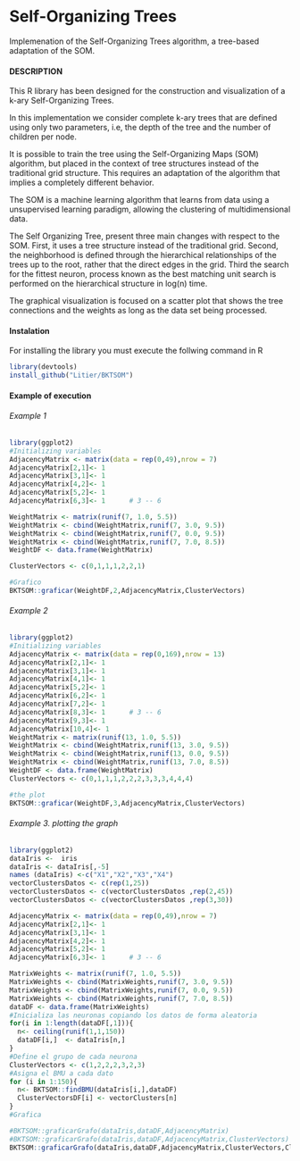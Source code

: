# Self-Organizing Trees

Implemenation of the Self-Organizing Trees algorithm, a tree-based adaptation of the SOM.

#### DESCRIPTION

This R library has been designed for the construction and visualization of a k-ary Self-Organizing Trees.

In this implementation we consider complete k-ary trees that are defined using only two parameters, i.e, the depth of the tree and the number of children per node.

It is possible to train the tree using the Self-Organizing Maps (SOM) algorithm, but placed in the context of tree structures instead of the traditional grid structure. This requires an adaptation of the algorithm that implies a completely different behavior.

The SOM  is a machine learning algorithm that learns from data using a unsupervised learning paradigm, allowing the clustering of multidimensional data.

The Self Organizing Tree, present three main changes with respect to the SOM. First, it uses a tree structure instead of the traditional grid. Second, the neighborhood is defined through the hierarchical relationships of the trees up to the root, rather that the direct edges in the grid. Third the search for the fittest neuron, process known as the best matching unit search is performed on the hierarchical structure in log(n) time.

The graphical visualization is focused on a scatter plot that shows the tree connections and the weights as long as the data set being processed.

#### Instalation 

For installing the library you must execute the follwing command in R

```R
library(devtools)
install_github("Litier/BKTSOM")
```

#### Example of execution 

###### Example 1

```R
library(ggplot2)
#Initializing variables
AdjacencyMatrix <- matrix(data = rep(0,49),nrow = 7)
AdjacencyMatrix[2,1]<- 1
AdjacencyMatrix[3,1]<- 1
AdjacencyMatrix[4,2]<- 1
AdjacencyMatrix[5,2]<- 1
AdjacencyMatrix[6,3]<- 1      # 3 -- 6

WeightMatrix <- matrix(runif(7, 1.0, 5.5))
WeightMatrix <- cbind(WeightMatrix,runif(7, 3.0, 9.5))
WeightMatrix <- cbind(WeightMatrix,runif(7, 0.0, 9.5))
WeightMatrix <- cbind(WeightMatrix,runif(7, 7.0, 8.5))
WeightDF <- data.frame(WeightMatrix)

ClusterVectors <- c(0,1,1,1,2,2,1)

#Grafico
BKTSOM::graficar(WeightDF,2,AdjacencyMatrix,ClusterVectors)
```
###### Example 2
```R
library(ggplot2)
#Initializing variables
AdjacencyMatrix <- matrix(data = rep(0,169),nrow = 13)
AdjacencyMatrix[2,1]<- 1
AdjacencyMatrix[3,1]<- 1
AdjacencyMatrix[4,1]<- 1
AdjacencyMatrix[5,2]<- 1
AdjacencyMatrix[6,2]<- 1
AdjacencyMatrix[7,2]<- 1
AdjacencyMatrix[8,3]<- 1      # 3 -- 6
AdjacencyMatrix[9,3]<- 1
AdjacencyMatrix[10,4]<- 1
WeightMatrix <- matrix(runif(13, 1.0, 5.5))
WeightMatrix <- cbind(WeightMatrix,runif(13, 3.0, 9.5))
WeightMatrix <- cbind(WeightMatrix,runif(13, 0.0, 9.5))
WeightMatrix <- cbind(WeightMatrix,runif(13, 7.0, 8.5))
WeightDF <- data.frame(WeightMatrix)
ClusterVectors <- c(0,1,1,1,2,2,2,3,3,3,4,4,4)

#the plot
BKTSOM::graficar(WeightDF,3,AdjacencyMatrix,ClusterVectors)
```
###### Example 3. plotting the graph
```R
library(ggplot2)
dataIris <-  iris
dataIris <- dataIris[,-5]
names (dataIris) <-c("X1","X2","X3","X4")
vectorClustersDatos <- c(rep(1,25))
vectorClustersDatos <- c(vectorClustersDatos ,rep(2,45))
vectorClustersDatos <- c(vectorClustersDatos ,rep(3,30))

AdjacencyMatrix <- matrix(data = rep(0,49),nrow = 7)
AdjacencyMatrix[2,1]<- 1
AdjacencyMatrix[3,1]<- 1
AdjacencyMatrix[4,2]<- 1
AdjacencyMatrix[5,2]<- 1
AdjacencyMatrix[6,3]<- 1      # 3 -- 6

MatrixWeights <- matrix(runif(7, 1.0, 5.5))
MatrixWeights <- cbind(MatrixWeights,runif(7, 3.0, 9.5))
MatrixWeights <- cbind(MatrixWeights,runif(7, 0.0, 9.5))
MatrixWeights <- cbind(MatrixWeights,runif(7, 7.0, 8.5))
dataDF <- data.frame(MatrixWeights)
#Inicializa las neuronas copiando los datos de forma aleatoria
for(i in 1:length(dataDF[,1])){
  n<- ceiling(runif(1,1,150))
  dataDF[i,]  <- dataIris[n,]
}
#Define el grupo de cada neurona
ClusterVectors <- c(1,2,2,2,3,2,3)
#Asigna el BMU a cada dato
for (i in 1:150){
  n<- BKTSOM::findBMU(dataIris[i,],dataDF)
  ClusterVectorsDF[i] <- vectorClusters[n]
}
#Grafica

#BKTSOM::graficarGrafo(dataIris,dataDF,AdjacencyMatrix)
#BKTSOM::graficarGrafo(dataIris,dataDF,AdjacencyMatrix,ClusterVectors)
BKTSOM::graficarGrafo(dataIris,dataDF,AdjacencyMatrix,ClusterVectors,ClusterVectorsDF)
```
